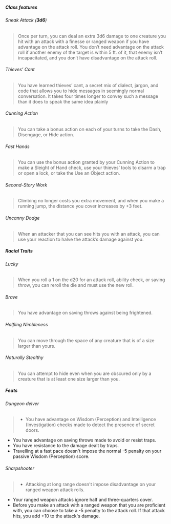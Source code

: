 ##### Class features

###### Sneak Attack (**3d6**)
> Once per turn, you can deal an extra 3d6 damage to one creature you hit with an attack with a finesse or ranged weapon if you have advantage on the attack roll. You don’t need advantage on the attack roll if another enemy of the target is within 5 ft. of it, that enemy isn’t incapacitated, and you don’t have disadvantage on the attack roll.

###### Thieves’ Cant
> You have learned thieves’ cant, a secret mix of dialect, jargon, and code that allows you to hide messages in seemingly normal conversation. It takes four times longer to convey such a message than it does to speak the same idea plainly

###### Cunning Action
> You can take a bonus action on each of your turns to take the Dash, Disengage, or Hide action.

###### Fast Hands
> You can use the bonus action granted by your Cunning Action to make a Sleight of Hand check, use your thieves’ tools to disarm a trap or open a lock, or take the Use an Object action.

###### Second-Story Work
> Climbing no longer costs you extra movement, and when you make a running jump, the distance you cover increases by +3 feet.

###### Uncanny Dodge
> When an attacker that you can see hits you with an attack, you can use your reaction to halve the attack’s damage against you.

##### Racial Traits

###### Lucky
> When you roll a 1 on the d20 for an attack roll, ability check, or saving throw, you can reroll the die and must use the new roll.

###### Brave
> You have advantage on saving throws against being frightened.

###### Halfling Nimbleness
> You can move through the space of any creature that is of a size larger than yours.

###### Naturally Stealthy
> You can attempt to hide even when you are obscured only by a creature that is at least one size larger than you.

##### Feats

###### Dungeon delver
> - You have advantage on Wisdom (Perception) and Intelligence (Investigation) checks made to detect the presence of secret doors.
- You have advantage on saving throws made to avoid or resist traps.
- You have resistance to the damage dealt by traps.
- Travelling at a fast pace doesn't impose the normal -5 penalty on your passive Wisdom (Perception) score.

###### Sharpshooter
> - Attacking at long range doesn't impose disadvantage on your ranged weapon attack rolls.
- Your ranged weapon attacks ignore half and three-quarters cover.
- Before you make an attack with a ranged weapon that you are proficient with, you can choose to take a -5 penalty to the attack roll. If that attack hits, you add +10 to the attack's damage.
